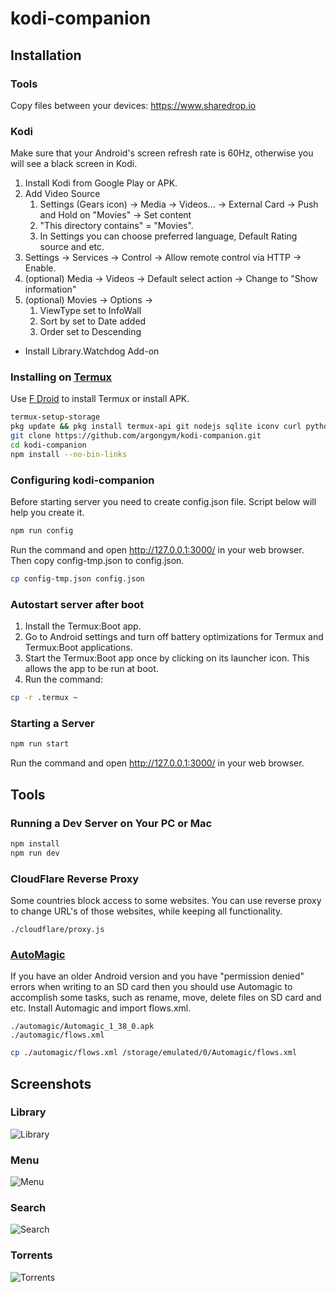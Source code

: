# kodi-companion

## Installation

### Tools
Copy files between your devices: https://www.sharedrop.io

### Kodi
Make sure that your Android's screen refresh rate is 60Hz, otherwise you will see a black screen in Kodi.

1. Install Kodi from Google Play or APK.
2. Add Video Source
	1. Settings (Gears icon) -> Media -> Videos... -> External Card -> Push and Hold on "Movies" -> Set content
	2. "This directory contains" = "Movies".
	3. In Settings you can choose preferred language, Default Rating source and etc.
3. Settings -> Services -> Control -> Allow remote control via HTTP -> Enable.
4. (optional) Media -> Videos -> Default select action -> Change to "Show information"
5. (optional) Movies -> Options ->
	1. ViewType set to InfoWall
	2. Sort by set to Date added
	3. Order set to Descending

- Install Library.Watchdog Add-on

### Installing on [Termux](https://termux.dev/)
Use [F Droid](https://f-droid.org/) to install Termux or install APK.
```bash
termux-setup-storage
pkg update && pkg install termux-api git nodejs sqlite iconv curl python
git clone https://github.com/argongym/kodi-companion.git
cd kodi-companion
npm install --no-bin-links
```

### Configuring kodi-companion
Before starting server you need to create config.json file. Script below will help you create it.
```bash
npm run config
```
Run the command and open http://127.0.0.1:3000/ in your web browser. Then copy config-tmp.json to config.json.
```bash
cp config-tmp.json config.json
```

### Autostart server after boot
1. Install the Termux:Boot app.
2. Go to Android settings and turn off battery optimizations for Termux and Termux:Boot applications.
3. Start the Termux:Boot app once by clicking on its launcher icon. This allows the app to be run at boot.
4. Run the command:
```bash
cp -r .termux ~
```

### Starting a Server
```bash
npm run start
```
Run the command and open http://127.0.0.1:3000/ in your web browser.

## Tools

### Running a Dev Server on Your PC or Mac
```bash
npm install
npm run dev
```

### CloudFlare Reverse Proxy
Some countries block access to some websites. You can use reverse proxy to change URL's of those websites, while keeping all functionality.
```
./cloudflare/proxy.js
```

### [AutoMagic](https://automagic4android.com/download_en.html)
If you have an older Android version and you have "permission denied" errors when writing to an SD card then you should use Automagic to accomplish some tasks, such as rename, move, delete files on SD card and etc. Install Automagic and import flows.xml.
```
./automagic/Automagic_1_38_0.apk
./automagic/flows.xml
```
```bash
cp ./automagic/flows.xml /storage/emulated/0/Automagic/flows.xml
```

## Screenshots

### Library
![Library](./assets/images/screenshot-1.jpeg)

### Menu
![Menu](./assets/images/screenshot-2.jpeg)

### Search
![Search](./assets/images/screenshot-3.jpeg)

### Torrents
![Torrents](./assets/images/screenshot-4.jpeg)
